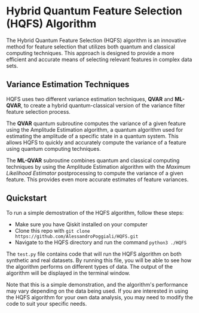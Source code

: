 # Hybrid Quantum Feature Selection (HQFS) Algorithm

The Hybrid Quantum Feature Selection (HQFS) algorithm is an innovative method for feature selection that utilizes both quantum and classical computing techniques. This approach is designed to provide a more efficient and accurate means of selecting relevant features in complex data sets.

## Variance Estimation Techniques

HQFS uses two different variance estimation techniques, **QVAR** and **ML-QVAR**, to create a hybrid quantum-classical version of the variance filter feature selection process. 

The **QVAR** quantum subroutine computes the variance of a given feature using the Amplitude Estimation algorithm, a quantum algorithm used for estimating the amplitude of a specific state in a quantum system. This allows HQFS to quickly and accurately compute the variance of a feature using quantum computing techniques.

The **ML-QVAR** subroutine combines quantum and classical computing techniques by using the Amplitude Estimation algorithm with the *Maximum Likelihood Estimator* postprocessing to compute the variance of a given feature. This provides even more accurate estimates of feature variances.

## Quickstart

To run a simple demostration of the HQFS algorithm, follow these steps:
* Make sure you have Qiskit installed on your computer
* Clone this repo with `git clone https://github.com/AlessandroPoggiali/HQFS.git`
* Navigate to the HQFS directory and run the command `python3 ./HQFS`

The `test.py` file contains code that will run the HQFS algorithm on both synthetic and real datasets. By running this file, you will be able to see how the algorithm performs on different types of data. The output of the algorithm will be displayed in the terminal window.

Note that this is a simple demonstration, and the algorithm's performance may vary depending on the data being used. If you are interested in using the HQFS algorithm for your own data analysis, you may need to modify the code to suit your specific needs.

